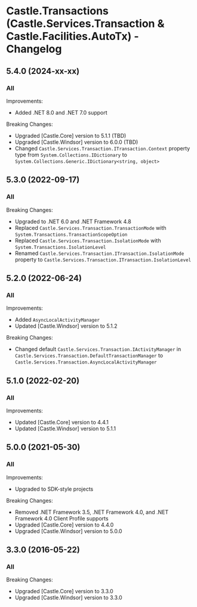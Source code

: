 # Castle.Transactions (Castle.Services.Transaction &amp; Castle.Facilities.AutoTx) - Changelog

## 5.4.0 (2024-xx-xx)

### All

Improvements:
- Added .NET 8.0 and .NET 7.0 support

Breaking Changes:
- Upgraded [Castle.Core] version to 5.1.1 (TBD)
- Upgraded [Castle.Windsor] version to 6.0.0 (TBD)
- Changed ```Castle.Services.Transaction.ITransaction.Context``` property type from ```System.Collections.IDictionary``` to ```System.Collections.Generic.IDictionary<string, object>```


## 5.3.0 (2022-09-17)

### All

Breaking Changes:
- Upgraded to .NET 6.0 and .NET Framework 4.8
- Replaced ```Castle.Services.Transaction.TransactionMode``` with ```System.Transactions.TransactionScopeOption```
- Replaced ```Castle.Services.Transaction.IsolationMode``` with ```System.Transactions.IsolationLevel```
- Renamed ```Castle.Services.Transaction.ITransaction.IsolationMode``` property to ```Castle.Services.Transaction.ITransaction.IsolationLevel```


## 5.2.0 (2022-06-24)

### All

Improvements:
- Added ```AsyncLocalActivityManager```
- Updated [Castle.Windsor] version to 5.1.2

Breaking Changes:
- Changed default ```Castle.Services.Transaction.IActivityManager``` in ```Castle.Services.Transaction.DefaultTransactionManager``` to ```Castle.Services.Transaction.AsyncLocalActivityManager```


## 5.1.0 (2022-02-20)

### All

Improvements:
- Updated [Castle.Core] version to 4.4.1
- Updated [Castle.Windsor] version to 5.1.1


## 5.0.0 (2021-05-30)

### All

Improvements:
- Upgraded to SDK-style projects

Breaking Changes:
- Removed .NET Framework 3.5, .NET Framework 4.0, and .NET Framework 4.0 Client Profile supports
- Upgraded [Castle.Core] version to 4.4.0
- Upgraded [Castle.Windsor] version to 5.0.0


## 3.3.0 (2016-05-22)

### All

Breaking Changes:
- Upgraded [Castle.Core] version to 3.3.0
- Upgraded [Castle.Windsor] version to 3.3.0



